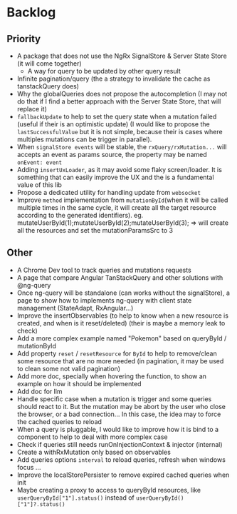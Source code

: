 # Backlog

## Priority

- A package that does not use the NgRx SignalStore & Server State Store (it will come together)
  - A way for query to be updated by other query result
- Infinite pagination/query (the a strategy to invalidate the cache as tanstackQuery does)
- Why the globalQueries does not propose the autocompletion (I may not do that if I find a better approach with the Server State Store, that will replace it)
- `fallbackUpdate` to help to set the query state when a mutation failed (useful if their is an optimistic update) (I would like to propose the `lastSuccessfulValue` but it is not simple, because their is cases where multiples mutations can be trigger in parallel).
- When `signalStore events` will be stable, the `rxQuery/rxMutation...` will accepts an event as params source, the property may be named `onEvent: event`
- Adding `insertUxLoader`, as it may avoid some flaky screen/loader. It is something that can easily improve the UX and the is a fundamental value of this lib
- Propose a dedicated utility for handling update from `websocket`
- Improve `method` implementation from `mutationById`(when it will be called multiple times in the same cycle, it will create all the target resource according to the generated identifiers). eg. mutateUserById(1);mutateUserById(2);mutateUserById(3); => will create all the resources and set the mutationParamsSrc to 3

## Other

- A Chrome Dev tool to track queries and mutations requests
- A page that compare Angular TanStackQuery and other solutions with @ng-query
- Once ng-query will be standalone (can works without the signalStore), a page to show how to implements ng-query with client state management (StateAdapt, RxAngular...)
- Improve the insertObservables (to help to know when a new resource is created, and when is it reset/deleted) (their is maybe a memory leak to check)
- Add a more complex example named "Pokemon" based on queryById / mutationById
- Add property `reset` / `resetResource` for `ById` to help to remove/clean some resource that are no more needed (in pagination, it may be used to clean some not valid pagination)
- Add more doc, specially when hovering the function, to show an example on how it should be implemented
- Add doc for llm
- Handle specific case when a mutation is trigger and some queries should react to it. But the mutation may be abort by the user who close the browser, or a bad connection... In this case, the idea may to force the cached queries to reload
- When a query is pluggable, I would like to improve how it is bind to a component to help to deal with more complex case
- Check if queries still needs runOnInjectionContext & injector (internal)
- Create a withRxMutation only based on observables
- Add queries options `interval` to reload queries, refresh when windows focus ...
- Improve the localStorePersister to remove expired cached queries when init
- Maybe creating a proxy to access to queryById resources, like `userQueryById["1"].status()` instead of `userQueryById()["1"]?.status()`
